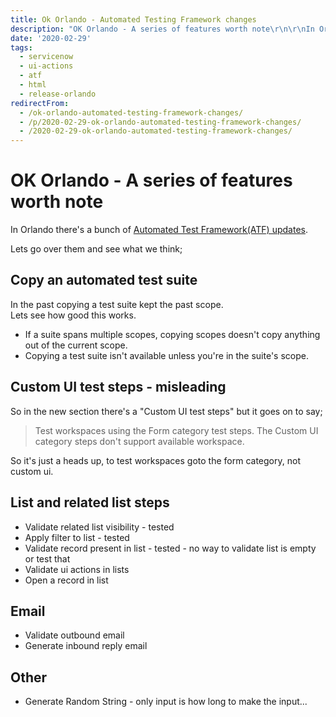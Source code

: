 ```yaml
---
title: Ok Orlando - Automated Testing Framework changes
description: "OK Orlando - A series of features worth note\r\n\r\nIn Orlando there's a bunch of\_Automated Test Framework(ATF) updates.\r\n\r\nLets go over them and see what we thi..."
date: '2020-02-29'
tags:
  - servicenow
  - ui-actions
  - atf
  - html
  - release-orlando
redirectFrom:
  - /ok-orlando-automated-testing-framework-changes/
  - /p/2020-02-29-ok-orlando-automated-testing-framework-changes/ 
  - /2020-02-29-ok-orlando-automated-testing-framework-changes/
---
```


<!--StartFragment-->

# OK Orlando - A series of features worth note

In Orlando there's a bunch of [Automated Test Framework(ATF) updates](https://docs.servicenow.com/bundle/orlando-release-notes/page/release-notes/summary/rn-summary-new-features.html).

Lets go over them and see what we think;

## Copy an automated test suite

In the past copying a test suite kept the past scope.\
Lets see how good this works.

* If a suite spans multiple scopes, copying scopes doesn't copy anything out of the current scope.
* Copying a test suite isn't available unless you're in the suite's scope.

## Custom UI test steps - misleading

So in the new section there's a "Custom UI test steps" but it goes on to say;

> Test workspaces using the Form category test steps. The Custom UI category steps don't support available workspace.

So it's just a heads up, to test workspaces goto the form category, not custom ui.

## List and related list steps

* Validate related list visibility - tested
* Apply filter to list - tested
* Validate record present in list - tested - no way to validate list is empty or test that
* Validate ui actions in lists
* Open a record in list

## Email

* Validate outbound email
* Generate inbound reply email

## Other

* Generate Random String - only input is how long to make the input...

<!--EndFragment-->